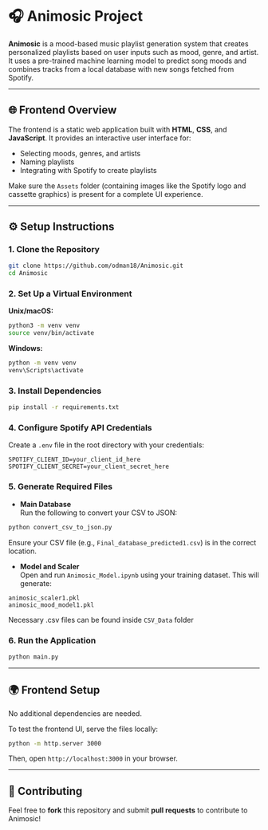 # 🎧 Animosic Project

**Animosic** is a mood-based music playlist generation system that creates personalized playlists based on user inputs such as mood, genre, and artist. It uses a pre-trained machine learning model to predict song moods and combines tracks from a local database with new songs fetched from Spotify.

---

## 🌐 Frontend Overview

The frontend is a static web application built with **HTML**, **CSS**, and **JavaScript**. It provides an interactive user interface for:
- Selecting moods, genres, and artists
- Naming playlists
- Integrating with Spotify to create playlists

Make sure the `Assets` folder (containing images like the Spotify logo and cassette graphics) is present for a complete UI experience.

---

## ⚙️ Setup Instructions

### 1. Clone the Repository

```bash
git clone https://github.com/odman18/Animosic.git
cd Animosic
```

### 2. Set Up a Virtual Environment

**Unix/macOS:**
```bash
python3 -m venv venv
source venv/bin/activate
```

**Windows:**
```bash
python -m venv venv
venv\Scripts\activate
```

### 3. Install Dependencies

```bash
pip install -r requirements.txt
```

### 4. Configure Spotify API Credentials

Create a `.env` file in the root directory with your credentials:

```env
SPOTIFY_CLIENT_ID=your_client_id_here
SPOTIFY_CLIENT_SECRET=your_client_secret_here
```

### 5. Generate Required Files

- **Main Database**  
Run the following to convert your CSV to JSON:

```bash
python convert_csv_to_json.py
```
Ensure your CSV file (e.g., `Final_database_predicted1.csv`) is in the correct location.

- **Model and Scaler**  
Open and run `Animosic_Model.ipynb` using your training dataset. This will generate:

```text
animosic_scaler1.pkl
animosic_mood_model1.pkl
```
Necessary .csv files can be found inside `CSV_Data` folder

### 6. Run the Application

```bash
python main.py
```

---

## 🌍 Frontend Setup

No additional dependencies are needed.

To test the frontend UI, serve the files locally:

```bash
python -m http.server 3000
```

Then, open `http://localhost:3000` in your browser.

---

## 🤝 Contributing

Feel free to **fork** this repository and submit **pull requests** to contribute to Animosic!

